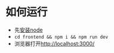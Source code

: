 # 如何运行

* 先[安装node](https://nodejs.org/en/download/package-manager)
* `cd frontend && npm i && npm run dev`
* 浏览器打开[http://localhost:3000/](http://localhost:3000/)
